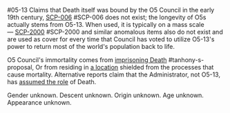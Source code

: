 #05-13
Claims that Death itself was bound by the O5 Council in the early 19th century, [SCP-006](https://scp-wiki.wikidot.com/scp-006) #SCP-006 does not exist; the longevity of O5s actually stems from O5-13. When used, it is typically on a mass scale — [SCP-2000](https://scp-wiki.wikidot.com/scp-2000) #SCP-2000 and similar anomalous items also do not exist and are used as cover for every time that Council has voted to utilize O5-13's power to return most of the world's population back to life.

O5 Council's immortality comes from [imprisoning Death](https://scp-wiki.wikidot.com/tanhony-s-proposal) #tanhony-s-proposal, Or from residing in [a location](https://scp-wiki.wikidot.com/spikebrennan-s-proposal) shielded from the processes that cause mortality. Alternative reports claim that the Administrator, not O5-13, has [assumed the role](https://scp-wiki.wikidot.com/scp-4260) of Death.

Gender unknown. Descent unknown. Origin unknown. Age unknown. Appearance unknown.